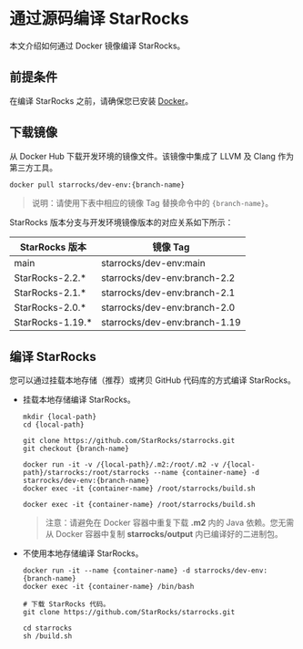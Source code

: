 # 通过源码编译 StarRocks

本文介绍如何通过 Docker 镜像编译 StarRocks。

## 前提条件

在编译 StarRocks 之前，请确保您已安装 [Docker](https://www.docker.com/get-started/)。

## 下载镜像

从 Docker Hub 下载开发环境的镜像文件。该镜像中集成了 LLVM 及 Clang 作为第三方工具。

```shell
docker pull starrocks/dev-env:{branch-name}
```

> 说明：请使用下表中相应的镜像 Tag 替换命令中的 `{branch-name}`。

StarRocks 版本分支与开发环境镜像版本的对应关系如下所示：

| StarRocks 版本    | 镜像 Tag                      |
| ---------------- | ------------------------------|
| main             | starrocks/dev-env:main        |
| StarRocks-2.2.*  | starrocks/dev-env:branch-2.2  |
| StarRocks-2.1.*  | starrocks/dev-env:branch-2.1  |
| StarRocks-2.0.*  | starrocks/dev-env:branch-2.0  |
| StarRocks-1.19.* | starrocks/dev-env:branch-1.19 |

## 编译 StarRocks

您可以通过挂载本地存储（推荐）或拷贝 GitHub 代码库的方式编译 StarRocks。

- 挂载本地存储编译 StarRocks。

  ```shell
  mkdir {local-path}
  cd {local-path}

  git clone https://github.com/StarRocks/starrocks.git
  git checkout {branch-name}

  docker run -it -v /{local-path}/.m2:/root/.m2 -v /{local-path}/starrocks:/root/starrocks --name {container-name} -d starrocks/dev-env:{branch-name}
  docker exec -it {container-name} /root/starrocks/build.sh
  
  docker exec -it {container-name} /root/starrocks/build.sh
  ```

  > 注意：请避免在 Docker 容器中重复下载 **.m2** 内的 Java 依赖。您无需从 Docker 容器中复制 **starrocks/output** 内已编译好的二进制包。

- 不使用本地存储编译 StarRocks。

  ```shell
  docker run -it --name {container-name} -d starrocks/dev-env:{branch-name}
  docker exec -it {container-name} /bin/bash
  
  # 下载 StarRocks 代码。
  git clone https://github.com/StarRocks/starrocks.git
  
  cd starrocks
  sh /build.sh
  ```
